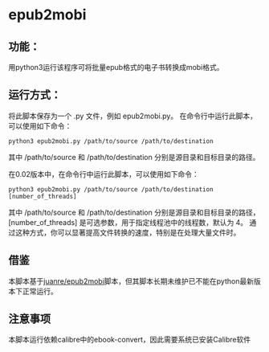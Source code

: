 # epub2mobi
## 功能：
用python3运行该程序可将批量epub格式的电子书转换成mobi格式。
## 运行方式：
将此脚本保存为一个 .py 文件，例如 epub2mobi.py。
在命令行中运行此脚本，可以使用如下命令：

`python3 epub2mobi.py /path/to/source /path/to/destination`

其中 /path/to/source 和 /path/to/destination 分别是源目录和目标目录的路径。

在0.02版本中，在命令行中运行此脚本，可以使用如下命令：

`python3 epub2mobi.py /path/to/source /path/to/destination [number_of_threads]`

其中 /path/to/source 和 /path/to/destination 分别是源目录和目标目录的路径，[number_of_threads] 是可选参数，用于指定线程池中的线程数，默认为 4。
通过这种方式，你可以显著提高文件转换的速度，特别是在处理大量文件时。
## 借鉴
本脚本基于[juanre/epub2mobi](https://github.com/juanre/epub2mobi)脚本，但其脚本长期未维护已不能在python最新版本下正常运行。

## 注意事项
本脚本运行依赖calibre中的ebook-convert，因此需要系统已安装Calibre软件
